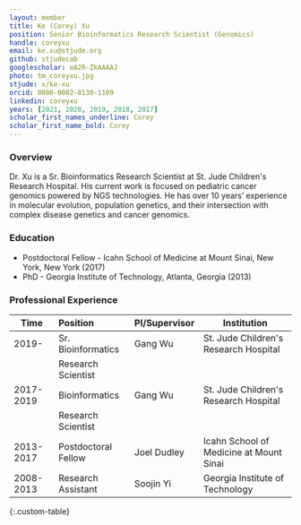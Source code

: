 ```yaml
---
layout: member
title: Ke (Corey) Xu
position: Senior Bioinformatics Research Scientist (Genomics)
handle: coreyxu
email: ke.xu@stjude.org
github: stjudecab
googlescholar: eA2R-ZkAAAAJ
photo: tm_coreyxu.jpg
stjude: x/ke-xu
orcid: 0000-0002-8130-1109
linkedin: coreyxu
years: [2021, 2020, 2019, 2018, 2017]
scholar_first_names_underline: Corey
scholar_first_name_bold: Corey
---
```


### Overview
Dr. Xu is a Sr. Bioinformatics Research Scientist at St. Jude Children's Research Hospital. His current work is focused on pediatric cancer genomics powered by NGS technologies. He has over 10 years’ experience in molecular evolution, population genetics, and their intersection with complex disease genetics and cancer genomics.  

### Education
- Postdoctoral Fellow - Icahn School of Medicine at Mount Sinai, New York, New York (2017)
- PhD - Georgia Institute of Technology, Atlanta, Georgia (2013)

### Professional Experience

Time        | Position                   | PI/Supervisor    | Institution                                   |
----------- | :-----------               | -----------      | -----------                                   |
2019-       | Sr. Bioinformatics         | Gang Wu          | St. Jude Children's Research Hospital         |
            | Research Scientist         |                  |                                               |
2017-2019   | Bioinformatics             | Gang Wu          | St. Jude Children's Research Hospital         |
            | Research Scientist         |                  |                                               |
2013-2017   | Postdoctoral Fellow        | Joel Dudley      | Icahn School of Medicine at Mount Sinai       |
2008-2013   | Research Assistant         | Soojin Yi        | Georgia Institute of Technology               |
{:.custom-table}

